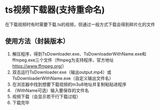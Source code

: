# ts视频下载器(支持重命名)

在下载视频时有时需要下载.ts的视频，但通过一般方式下载会得到碎片化的文件

## 使用方法（封装版本）

1. 解压程序，得到TsDownloader.exe、TsDownloaderWithName.exe和ffmpeg.exe三个文件（ffmpeg为支持程序，官方地址<https://www.ffmpeg.org/>）
2. 双击运行TsDownloader.exe（输出output.mp4）或TsDownloaderWithName.exe（自定义输出文件名）
3. 在浏览器中找到想要下载视频的m3u8地址并复制粘贴进程序
4. （WithName可选）输入要保存的文件名
5. 视频下载（会显示若干行下载过程）
6. 下载完毕
